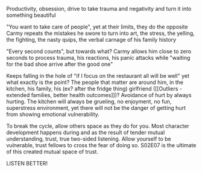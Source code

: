
Productivity, obsession, drive to take trauma and negativity and turn it into something beautiful

"You want to take care of people", yet at their limits, they do the opposite
Carmy repeats the mistakes he swore to turn into art, the stress, the yelling, the fighting, the nasty quips, the verbal carnage of his family history

"Every second counts", but towards what? Carmy allows him close to zero seconds to process trauma, his reactions, his panic attacks while "waiting for the bad shoe arrive after the good one"

Keeps falling in the hole of "if I focus on the restaurant all will be well" yet what exactly is the point? The people that matter are around him, in the kitchen, his family, his (ex? after the fridge thing) girlfriend ([[Outliers - extended families, better health outcomes]])? Avoidance of hurt by always hurting. The kitchen will always be grueling, no enjoyment, no fun, superstress environment, yet there will not be the danger of getting hurt from showing emotional vulnerability.

To break the cycle, allow others space as they do for you. Most character development happens during and as the result of tender mutual understanding, trust, true two-sided listening. Allow yourself to be vulnerable, trust fellows to cross the fear of doing so. S02E07 is the ultimate of this created mutual space of trust.

LISTEN BETTER!